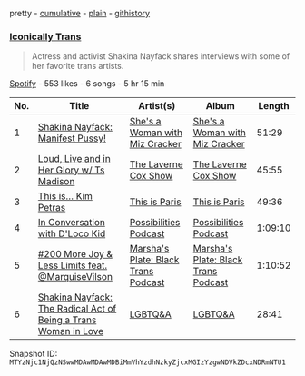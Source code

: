 pretty - [cumulative](/playlists/cumulative/37i9dQZF1DXdWPvraqd9Z2.md) - [plain](/playlists/plain/37i9dQZF1DXdWPvraqd9Z2) - [githistory](https://github.githistory.xyz/mackorone/spotify-playlist-archive/blob/main/playlists/plain/37i9dQZF1DXdWPvraqd9Z2)

### [Iconically Trans](https://open.spotify.com/playlist/37i9dQZF1DXdWPvraqd9Z2)

> Actress and activist Shakina Nayfack shares interviews with some of her favorite trans artists.

[Spotify](https://open.spotify.com/user/spotify) - 553 likes - 6 songs - 5 hr 15 min

| No. | Title | Artist(s) | Album | Length |
|---|---|---|---|---|
| 1 | [Shakina Nayfack: Manifest Pussy!](https://open.spotify.com/episode/1G37vS1HgjPlZwG5MZ8CdU) | [She's a Woman with Miz Cracker](https://open.spotify.com/show/4CG68SScStbsmX1VOXKDx4) | [She's a Woman with Miz Cracker](https://open.spotify.com/show/4CG68SScStbsmX1VOXKDx4) | 51:29 |
| 2 | [Loud, Live and in Her Glory w/ Ts Madison](https://open.spotify.com/episode/1dWQePeVpRU3sMr8WZGQym) | [The Laverne Cox Show](https://open.spotify.com/show/2GPQaKpelElHdMyhbILHil) | [The Laverne Cox Show](https://open.spotify.com/show/2GPQaKpelElHdMyhbILHil) | 45:55 |
| 3 | [This is… Kim Petras](https://open.spotify.com/episode/7oOZA2fnjnLJ7VQzZanIGz) | [This is Paris](https://open.spotify.com/show/7Gl8ddlbZIXUEwCstU0aTd) | [This is Paris](https://open.spotify.com/show/7Gl8ddlbZIXUEwCstU0aTd) | 49:36 |
| 4 | [In Conversation with D'Loco Kid](https://open.spotify.com/episode/7LRBpHsBRZKoALSCvNVW9I) | [Possibilities Podcast](https://open.spotify.com/show/1uYYn03rbj7SetTPr8Cmdc) | [Possibilities Podcast](https://open.spotify.com/show/1uYYn03rbj7SetTPr8Cmdc) | 1:09:10 |
| 5 | [\#200 More Joy & Less Limits feat\. @MarquiseVilson](https://open.spotify.com/episode/1nCeS8G6wBOHhrkGjmWjq6) | [Marsha's Plate: Black Trans Podcast](https://open.spotify.com/show/4Iv5ymzrIouiCGHsOBNB47) | [Marsha's Plate: Black Trans Podcast](https://open.spotify.com/show/4Iv5ymzrIouiCGHsOBNB47) | 1:10:52 |
| 6 | [Shakina Nayfack: The Radical Act of Being a Trans Woman in Love](https://open.spotify.com/episode/3iSeAsw6yJDNxL10lsLmJh) | [LGBTQ&A](https://open.spotify.com/show/37E7LIv89GodYNEBAWREd8) | [LGBTQ&A](https://open.spotify.com/show/37E7LIv89GodYNEBAWREd8) | 28:41 |

Snapshot ID: `MTYzNjc1NjQzNSwwMDAwMDAwMDBiMmVhYzdhNzkyZjcxMGIzYzgwNDVkZDcxNDRmNTU1`
